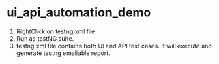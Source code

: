 # ui_api_automation_demo

1) RightClick on testng.xml file
2) Run as testNG suite.
3) testng.xml file contains both UI and API test cases. It will execute and generate testng emailable report.
